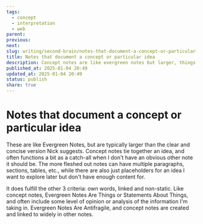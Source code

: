 ```yaml
---
tags:
  - concept
  - interpretation
  - web
parent: 
previous: 
next: 
slug: writing/second-brain/notes-that-document-a-concept-or-particular-idea
title: Notes that document a concept or particular idea
description: Concept notes are like evergreen notes but larger, things or statements about things that are embedded in my notebook.
published_at: 2025-01-04 20:49
updated_at: 2025-01-04 20:49
status: publish
share: true
---
```


# Notes that document a concept or particular idea

These are like Evergreen Notes, but are typically larger than the clear and concise version Nick suggests. Concept notes tie together an idea, and often functions a bit as a catch-all when I don't have an obvious other note it should be. The more fleshed out notes can have multiple paragraphs, sections, tables, etc., while there are also just placeholders for an idea I want to explore later but don't have enough content for.

It does fulfill the other 3 criteria: own words, linked and non-static. Like concept notes, Evergreen Notes Are Things or Statements About Things, and often include some level of opinion or analysis of the information I'm taking in. Evergreen Notes Are Antifragile, and concept notes are created and linked to widely in other notes.
